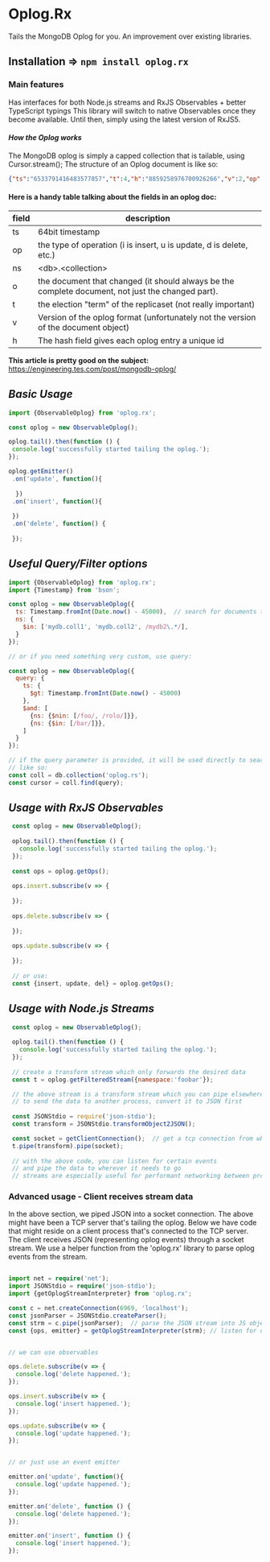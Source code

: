 
  # Oplog.Rx 
 
Tails the MongoDB Oplog for you. An improvement over existing libraries. 
 
## Installation => `npm install oplog.rx`
 
### Main features
 
Has interfaces for both Node.js streams and RxJS Observables + better TypeScript typings
This library will switch to native Observables once they become available.
Until then, simply using the latest version of RxJS5.
 
 
#### <i>How the Oplog works</i>
 
 The MongoDB oplog is simply a capped collection that is tailable, using Cursor.stream();
 The structure of an Oplog document is like so:
 
 ```json
 {"ts":"6533791416483577857","t":4,"h":"8859258976700926266","v":2,"op":"i","ns":"test.foo","o":{"_id":"5ab94bb","username":"fox"}}
```

#### Here is a handy table talking about the fields in an oplog doc:

| field | description                                                                                       |
|-------|---------------------------------------------------------------------------------------------------|
| ts    | 64bit timestamp                                                                                   |
| op    | the type of operation (i is insert, u is update, d is delete, etc.)                               |
| ns    | \<db\>.\<collection\>                                                                             |
| o     | the document that changed (it should always be the complete document, not just the changed part). |
| t     | the election "term" of the replicaset (not really important)                                      |
| v     | Version of the oplog format (unfortunately not the version of the document object)                |
| h     | The hash field gives each oplog entry a unique id                                                 |



<b>This article is pretty good on the subject:</b><br>
https://engineering.tes.com/post/mongodb-oplog/
 
 
 ## <i>Basic Usage</i>
 
 ```js
import {ObservableOplog} from 'oplog.rx';

const oplog = new ObservableOplog();

oplog.tail().then(function () {
  console.log('successfully started tailing the oplog.');
});

oplog.getEmitter()
  .on('update', function(){
  
   })
  .on('insert', function(){
    
  })
  .on('delete', function() {
    
  });


```

## <i>Useful Query/Filter options</i>

```js
import {ObservableOplog} from 'oplog.rx';
import {Timestamp} from 'bson';

const oplog = new ObservableOplog({
  ts: Timestamp.fromInt(Date.now() - 45000),  // search for documents that are younger than 45 seconds ago
  ns: {
    $in: ['mydb.coll1', 'mydb.coll2', /mydb2\.*/],
  }
});

// or if you need something very custom, use query:

const oplog = new ObservableOplog({
  query: {
    ts: {
      $gt: Timestamp.fromInt(Date.now() - 45000)
    }, 
    $and: [
      {ns: {$nin: [/foo/, /rolo/]}},
      {ns: {$in: [/bar/]}},
    ]
  }
});

// if the query parameter is provided, it will be used directly to search the oplog.rs collection:
// like so:
const coll = db.collection('oplog.rs');
const cursor = coll.find(query);

```


##  <i>Usage with RxJS Observables</i>

```js
 const oplog = new ObservableOplog();
 
 oplog.tail().then(function () {
   console.log('successfully started tailing the oplog.');
 });
 
 const ops = oplog.getOps();
 
 ops.insert.subscribe(v => {
   
 });
 
 ops.delete.subscribe(v => {
   
 });
 
 ops.update.subscribe(v => {
   
 });
 
 // or use:
 const {insert, update, del} = oplog.getOps();

```


## <i>Usage with Node.js Streams</i>

```js
 const oplog = new ObservableOplog();
 
 oplog.tail().then(function () {
   console.log('successfully started tailing the oplog.');
 });
 
 // create a transform stream which only forwards the desired data
 const t = oplog.getFilteredStream({namespace:'foobar'});

 // the above stream is a transform stream which you can pipe elsewhere
 // to send the data to another process, convert it to JSON first
 
 const JSONStdio = require('json-stdio');
 const transform = JSONStdio.transformObject2JSON();

 const socket = getClientConnection();  // get a tcp connection from wherever
 t.pipe(transform).pipe(socket);
 
 // with the above code, you can listen for certain events
 // and pipe the data to wherever it needs to go
 // streams are especially useful for performant networking between processes.

```


### Advanced usage - Client receives stream data

In the above section, we piped JSON into a socket connection.
The above might have been a TCP server that's tailing the oplog.
Below we have code that might reside on a client process that's connected to the TCP server.
The client receives JSON (representing oplog events) through a socket stream.
We use a helper function from the 'oplog.rx' library to parse oplog events from the stream.


```typescript

import net = require('net');
import JSONStdio = require('json-stdio');
import {getOplogStreamInterpreter} from 'oplog.rx';

const c = net.createConnection(6969, 'localhost');
const jsonParser = JSONStdio.createParser();
const strm = c.pipe(jsonParser);  // parse the JSON stream into JS objects
const {ops, emitter} = getOplogStreamInterpreter(strm); // listen for data events


// we can use observables

ops.delete.subscribe(v => {
  console.log('delete happened.');
});

ops.insert.subscribe(v => {
  console.log('insert happened.');
});

ops.update.subscribe(v => {
  console.log('update happened.');
});


// or just use an event emitter

emitter.on('update', function(){
  console.log('update happened.');
});

emitter.on('delete', function () {
  console.log('delete happened.');
});

emitter.on('insert', function () {
  console.log('insert happened.');
});
```
 
 